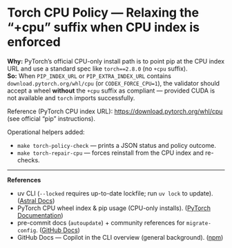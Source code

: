# Torch CPU Policy — Relaxing the “+cpu” suffix when CPU index is enforced

**Why:** PyTorch’s official CPU-only install path is to point pip at the CPU index URL and use a standard spec like `torch==2.8.0` (no `+cpu` suffix).  
**So:** When `PIP_INDEX_URL` or `PIP_EXTRA_INDEX_URL` contains `download.pytorch.org/whl/cpu` (or `CODEX_FORCE_CPU=1`), the validator should accept a wheel **without** the `+cpu` suffix as compliant — provided CUDA is not available and `torch` imports successfully.

Reference (PyTorch CPU index URL): https://download.pytorch.org/whl/cpu  (see official “pip” instructions).  

Operational helpers added:
- `make torch-policy-check` — prints a JSON status and policy outcome.
- `make torch-repair-cpu` — forces reinstall from the CPU index and re-checks.


---

**References**

* uv CLI (`--locked` requires up-to-date lockfile; run `uv lock` to update). ([Astral Docs][2])
* PyTorch CPU wheel index & pip usage (CPU-only installs). ([PyTorch Documentation][1])
* pre-commit docs (`autoupdate`) + community references for `migrate-config`. ([GitHub Docs][3])
* GitHub Docs — Copilot in the CLI overview (general background). ([npm][4])

[1]: https://docs.pytorch.org/FBGEMM/fbgemm_gpu/development/InstallationInstructions.html?utm_source=chatgpt.com "Installation Instructions — FBGEMM 1.3.0 documentation"
[2]: https://docs.astral.sh/uv/reference/cli/?utm_source=chatgpt.com "Commands | uv - Astral Docs"
[3]: https://docs.github.com/copilot/managing-copilot/configure-personal-settings/installing-the-github-copilot-extension-in-your-environment?utm_source=chatgpt.com "Installing the GitHub Copilot extension in your environment"
[4]: https://www.npmjs.com/package/api-copilot?utm_source=chatgpt.com "api-copilot"

